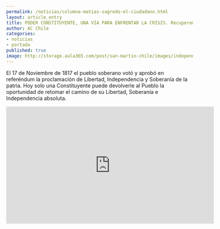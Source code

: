 ```yaml
---
permalink: /noticias/columna-matias-sagredo-el-ciudadano.html
layout: article_entry
title: PODER CONSTITUYENTE, UNA VÍA PARA ENFRENTAR LA CRISIS. Recuperemos nuestra Independencia.
author: AC Chile
categories: 
- noticias
- portada
published: true
image: http://storage.aula365.com/post/san-martin-chile/images/independencia.jpg
---
```


El 17 de Noviembre de 1817 el pueblo soberano votó y aprobó en referéndum la proclamación de Libertad, Independencia y Soberanía de la patria. Hoy solo una Constituyente puede devolverle al Pueblo la oportunidad de retomar el camino de su Libertad, Soberanía e Independencia absoluta.

<iframe src="https://www.facebook.com/plugins/video.php?href=https%3A%2F%2Fwww.facebook.com%2FPeriodicoElCiudadano%2Fvideos%2F10153715587852470%2F&show_text=0&width=560" width="560" height="315" style="border:none;overflow:hidden" scrolling="no" frameborder="0" allowTransparency="true" allowFullScreen="true"></iframe>

